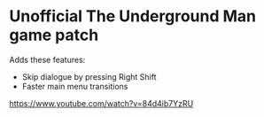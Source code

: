 # Unofficial The Underground Man game patch

Adds these features:
* Skip dialogue by pressing Right Shift
* Faster main menu transitions

https://www.youtube.com/watch?v=84d4ib7YzRU
